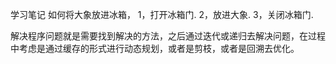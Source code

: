 学习笔记
如何将大象放进冰箱，
1，打开冰箱门.
2，放进大象.
3，关闭冰箱门.

解决程序问题就是需要找到解决的方法，之后通过迭代或递归去解决问题，在过程中考虑是通过缓存的形式进行动态规划，或者是剪枝，或者是回溯去优化。